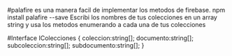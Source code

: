 #palafire es una manera facil de implementar los metodos de firebase.
npm install palafire --save
Escribi los nombres de tus colecciones en un array string y usa los metodos enumerando a cada una de tus colecciones

#Interface IColecciones {
    coleccion:string[];
    documento:string[];
    subcoleccion:string[];
    subdocumento:string[];
  }